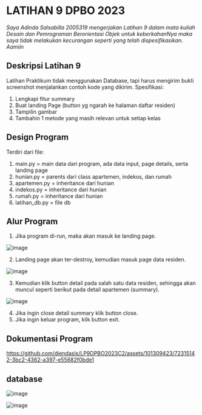 # LATIHAN 9 DPBO 2023

*Saya Adinda Salsabilla 2005319 mengerjakan Latihan 9 dalam mata kuliah Desain dan Pemrograman Berorientasi Objek untuk keberkahanNya maka saya tidak melakukan kecurangan seperti yang telah dispesifikasikan. Aamiin*


## Deskripsi Latihan 9
Latihan Praktikum tidak menggunakan Database, tapi harus mengirim bukti screenshot menjalankan contoh kode yang dikirim.
Spesifikasi:
1. Lengkapi fitur summary
2. Buat landing Page (button yg ngarah ke halaman daftar residen)
3. Tampilin gambar
4. Tambahin 1 metode yang masih relevan untuk setiap kelas


## Design Program
Terdiri dari file:
1. main.py = main data dari program, ada data input, page details, serta landing page
2. hunian.py = parents dari class apartemen, indekos, dan rumah
3. apartemen.py = inheritance dari hunian
4. indekos.py = inheritance dari hunian
5. rumah.py = inheritance dari hunian
6. latihan_db.py = file db

## Alur Program
1. Jika program di-run, maka akan masuk ke landing page.

![image](https://github.com/diendasls/LP9DPBO2023C2/assets/101309423/731674da-3275-48b4-ada8-cb890e106640)

2. Landing page akan ter-destroy, kemudian masuk page data residen.

![image](https://github.com/diendasls/LP9DPBO2023C2/assets/101309423/e087eb41-097d-44ff-9d75-1eac9dd10108)

3. Kemudian klik button detail pada salah satu data residen, sehingga akan muncul seperti berikut pada detail apartemen (summary).

![image](https://github.com/diendasls/LP9DPBO2023C2/assets/101309423/fcead2f7-62b0-4904-8168-de9446560971)

4. Jika ingin close detail summary klik button close.
5. Jika ingin keluar program, klik button exit.



## Dokumentasi Program


https://github.com/diendasls/LP9DPBO2023C2/assets/101309423/72315142-3bc2-4362-a397-e55682f0bde1

## database

![image](https://github.com/diendasls/LP9DPBO2023C2/assets/101309423/7c7faa96-d255-4ee1-a0ca-b1252cf04d6b)


![image](https://github.com/diendasls/LP9DPBO2023C2/assets/101309423/4a1730da-1973-41d6-ba07-9aacce630e7b)





